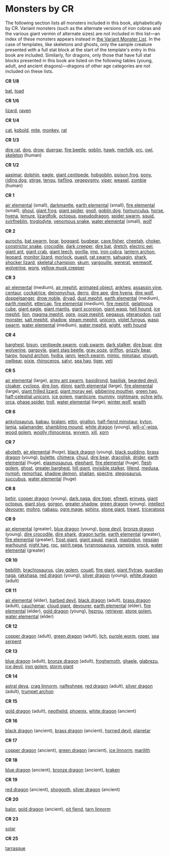 # Monsters by CR

The following section lists all monsters included in this book, alphabetically by CR. Variant monsters (such as the alternate versions of iron cobras and the various giant vermin of alternate sizes) are not included in this list—an index of these monsters appears instead in [the Variant Monster List](variantMonsterIndex). In the case of templates, like skeletons and ghosts, only the sample creature presented with a full stat block at the start of the template's entry in this book are included. Similarly, for dragons, only those that have full stat blocks presented in this book are listed on the following tables (young, adult, and ancient dragons)—dragons of other age categories are not included on these lists.

**CR 1/8**

[bat](familiar#_bat), [toad](familiar#_toad)

**CR 1/6**

[lizard](familiar#_lizard), [raven](familiar#_raven)

**CR 1/4**

[cat](familiar#_cat), [kobold](kobold#_kobold), [mite](mite#_mite), [monkey](familiar#_monkey), [rat](familiar#_rat)

**CR 1/3**

[dire rat](rat#_rat-dire), [dog](dog#_dog), [drow](drow#_drow), [duergar](duergar#_duergar), [fire beetle](beetle#_beetle-fire), [goblin](goblin#_goblin), [hawk](familiar#_hawk), [merfolk](merfolk#_merfolk), [orc](orc#_orc), [owl](familiar#_owl), [skeleton](skeleton#_skeleton) (human)

**CR 1/2**

[aasimar](aasimar#_aasimar), [dolphin](dolphin#_dolphin), [eagle](eagle#_eagle), [giant centipede](centipede#_centipede-giant), [hobgoblin](hobgoblin#_hobgoblin), [poison frog](frog#_frog-poison), [pony](horse#_horse-pony), [riding dog](dog#_dog-riding), [stirge](stirge#_stirge), [tengu](tengu#_tengu), [tiefling](tiefling#_tiefling), [vegepygmy](vegepygmy#_vegepygmy), [viper](familiar#_viper), [weasel](familiar#_weasel), [zombie](zombie#_zombie) (human)

**CR 1**

[air elemental](elemental#_elemental-air) (small), [darkmantle](darkmantle#_darkmantle), [earth elemental](elemental#_elemental-earth) (small), [fire elemental](elemental#_elemental-fire) (small), [ghoul](ghoul#_ghoul), [giant frog](frog#_frog-giant), [giant spider](spider#_spider-giant), [gnoll](gnoll#_gnoll), [goblin dog](goblinDog#_goblin-dog), [homunculus](homunculus#_homunculus), [horse](horse#_horse), [hyena](hyena#_hyena), [lemure](devil#_devil-lemure), [lizardfolk](lizardfolk#_lizardfolk), [octopus](octopus#_octopus), [pseudodragon](pseudodragon#_pseudodragon), [spider swarm](spider#_spider-swarm), [squid](squid#_squid), [svirfneblin](svirfneblin#_svirfneblin), [troglodyte](troglodyte#_troglodyte), [venomous snake](snake#_snake-venomous), [water elemental](elemental#_elemental-water) (small), [wolf](wolf#_wolf)

**CR 2**

[aurochs](herdAnimal#_herd-animal-aurochs), [bat swarm](bat#_bat-swarm), [boar](boar#_boar), [boggard](boggard#_boggard), [bugbear](bugbear#_bugbear), [cave fisher](caveFisher#_cave-fisher), [cheetah](cat#_cat-cheetah), [choker](choker#_choker), [constrictor snake](snake#_snake-constrictor), [crocodile](crocodile#_crocodile), [dark creeper](darkCreeper#_dark-creeper), [dire bat](bat#_bat-dire), [dretch](demon#_demon-dretch), [electric eel](eel#_eel-electric), [giant ant](ant#_ant-giant), [giant crab](crab#_crab-giant), [giant leech](leech#_leech-giant), [gorilla](ape#_ape-gorilla), [imp](devil#_devil-imp), [iron cobra](ironCobra#_iron-cobra), [lantern archon](archon#_archon-lantern), [leopard](cat#_cat-leopard), [monitor lizard](lizard#_lizard-monitor), [morlock](morlock#_morlock), [quasit](demon#_demon-quasit), [rat swarm](rat#_rat-swarm), [sahuagin](sahuagin#_sahuagin), [shark](shark#_shark), [shocker lizard](shockerLizard#_shocker-lizard), [skeletal champion](skeletalChampion#_skeletal-champion), [skum](skum#_skum), [vargouille](vargouille#_vargouille), [wererat](lycanthrope#_lycanthrope-wererat), [werewolf](lycanthrope#_lycanthrope-werewolf), [wolverine](wolverine#_wolverine), [worg](worg#_worg), [yellow musk creeper](yellowMuskCreeper#_yellow-musk-creeper)

**CR 3**

[air elemental](elemental#_elemental-air) (medium), [air mephit](mephit#_mephit), [animated object](animatedObject#_animated-object), [ankheg](ankheg#_ankheg), [assassin vine](assassinVine#_assassin-vine), [centaur](centaur#_centaur), [cockatrice](cockatrice#_cockatrice), [deinonychus](dinosaur#_dinosaur-deinonychus), [derro](derro#_derro), [dire ape](ape#_ape-dire), [dire hyena](hyena#_hyena-dire), [dire wolf](wolf#_wolf-dire), [doppelganger](doppelganger#_doppelganger), [drow noble](drow#_drowNoble), [dryad](dryad#_dryad), [dust mephit](mephit#_mephit), [earth elemental](elemental#_elemental-earth) (medium), [earth mephit](mephit#_mephit), [ettercap](ettercap#_ettercap), [fire elemental](elemental#_elemental-fire) (medium), [fire mephit](mephit#_mephit), [gelatinous cube](gelatinousCube#_gelatinous-cube), [giant eagle](eagle#_eagle-giant), [giant mantis](mantis#_mantis-giant), [giant scorpion](scorpion#_scorpion-giant), [giant wasp](wasp#_wasp-giant), [hell hound](hellHound#_hell-hound), [ice mephit](mephit#_mephit), [lion](lion#_lion), [magma mephit](mephit#_mephit), [ogre](ogre#_ogre), [ooze mephit](mephit#_mephit), [pegasus](pegasus#_pegasus), [pteranodon](dinosaur#_dinosaur-pteranodon), [rust monster](rustMonster#_rust-monster), [salt mephit](mephit#_mephit), [shadow](shadow#_shadow), [steam mephit](mephit#_mephit), [unicorn](unicorn#_unicorn), [violet fungus](violetFungus#_violet-fungus), [wasp swarm](wasp#_wasp-swarm), [water elemental](elemental#_elemental-water) (medium), [water mephit](mephit#_mephit), [wight](wight#_wight), [yeth hound](yethHound#_yeth-hound)

**CR 4**

[barghest](barghest#_barghest), [bison](herdAnimal#_herd-animal-bison), [centipede swarm](centipede#_centipede-swarm), [crab swarm](crab#_crab-swarm), [dark stalker](darkStalker#_dark-stalker), [dire boar](boar#_boar-dire), [dire wolverine](wolverine#_wolverine-dire), [gargoyle](gargoyle#_gargoyle), [giant stag beetle](beetle#_beetle-giant), [gray ooze](grayOoze#_gray-ooze), [griffon](griffon#_griffon), [grizzly bear](bear#_bear-grizzly), [harpy](harpy#_harpy), [hound archon](archon#_archon-hound), [hydra](hydra#_hydra), [janni](genie#_genie-janni), [leech swarm](leech#_leech-swarm), [mimic](mimic#_mimic), [minotaur](minotaur#_minotaur), [otyugh](otyugh#_otyugh), [owlbear](owlbear#_owlbear), [pixie](pixie#_pixie), [rhinoceros](rhinoceros#_rhinoceros), [satyr](satyr#_satyr), [sea hag](seaHag#_sea-hag), [tiger](tiger#_tiger), [yeti](yeti#_yeti)

**CR 5**

[air elemental](elemental#_elemental-air) (large), [army ant swarm](ant#_army-ant-swarm), [basidirond](basidirond#_basidirond), [basilisk](basilisk#_basilisk), [bearded devil](devil#_devil-bearded), [cloaker](cloaker#_cloaker), [cyclops](cyclops#_cyclops), [dire lion](lion#_lion-dire), [djinni](genie#_genie-djinni), [earth elemental](elemental#_elemental-earth) (large), [fire elemental](elemental#_elemental-fire) (large), [giant frilled lizard](lizard#_lizard-giant-frilled), [giant moray eel](eel#_eel-giant-moray), [gibbering mouther](gibberingMouther#_gibbering-mouther), [green hag](greenHag#_green-hag), [half-celestial unicorn](halfCelestial#_half-celestial), [ice golem](golem#_golem-ice), [manticore](manticore#_manticore), [mummy](mummy#_mummy), [nightmare](nightmare#_nightmare), [ochre jelly](ochreJelly#_ochre-jelly), [orca](dolphin#_dolphin-orca), [phase spider](phaseSpider#_phase-spider), [troll](troll#_troll), [water elemental](elemental#_elemental-water) (large), [winter wolf](worg#_worg-winter-wolf), [wraith](wraith#_wraith)

**CR 6**

[ankylosaurus](dinosaur#_dinosaur-ankylosaurus), [babau](demon#_demon-babau), [bralani](azata#_azata-bralani), [ettin](ettin#_ettin), [girallon](girallon#_girallon), [half-fiend minotaur](halfFiend#_half-fiend), [kyton](kyton#_kyton), [lamia](lamia#_lamia), [salamander](salamander#_salamander), [shambling mound](shamblingMound#_shambling-mound), [white dragon](dragon#_chromatic-dragon-white) (young), [will-o'-wisp](willOWisp#_will-o-wisp), [wood golem](golem#_golem-wood), [woolly rhinoceros](rhinoceros#_rhinoceros-woolly), [wyvern](wyvern#_wyvern), [xill](xill#_xill), [xorn](xorn#_xorn)

**CR 7**

[aboleth](aboleth#_aboleth), [air elemental](elemental#_elemental-air) (huge), [black dragon](dragon#_chromatic-dragon-black) (young), [black pudding](blackPudding#_black-pudding), [brass dragon](dragon#_metallic-dragon-brass) (young), [bulette](bulette#_bulette), [chimera](chimera#_chimera), [chuul](chuul#_chuul), [dire bear](bear#_bear-dire), [dracolisk](halfDragon#_half-dragon), [drider](drider#_drider), [earth elemental](elemental#_elemental-earth) (huge), [elasmosaurus](dinosaur#_dinosaur-elasmosaurus), [elephant](elephant#_elephant), [fire elemental](elemental#_elemental-fire) (huge), [flesh golem](golem#_golem-flesh), [ghost](ghost#_ghost), [greater barghest](barghest#_greater-barghest), [hill giant](giant#_giant-hill), [invisible stalker](invisibleStalker#_invisible-stalker), [lillend](azata#_azata-lillend), [medusa](medusa#_medusa), [nymph](nymph#_nymph), [remorhaz](remorhaz#_remorhaz), [shadow demon](demon#_demon-shadow), [shaitan](genie#_genie-shaitan), [spectre](spectre#_spectre), [stegosaurus](dinosaur#_dinosaur-stegosaurus), [succubus](demon#_demon-succubus), [water elemental](elemental#_elemental-water) (huge)

**CR 8**

[behir](behir#_behir), [copper dragon](dragon#_metallic-dragon-copper) (young), [dark naga](naga#_naga-dark), [dire tiger](tiger#_tiger-dire), [efreeti](genie#_genie-efreeti), [erinyes](devil#_devil-erinyes), [giant octopus](octopus#_octopus-giant), [giant slug](slug#_slug-giant), [gorgon](gorgon#_gorgon), [greater shadow](shadow#_shadow-greater), [green dragon](dragon#_chromatic-dragon-green) (young), [intellect devourer](intellectDevourer#_intellect-devourer), [mohrg](mohrg#_mohrg), [nabasu](demon#_demon-nabasu), [ogre mage](oni#_oni-ogre-mage), [sphinx](sphinx#_sphinx), [stone giant](giant#_giant-stone), [treant](treant#_treant), [triceratops](dinosaur#_dinosaur-triceratops)

**CR 9**

[air elemental](elemental#_elemental-air) (greater), [blue dragon](dragon#_chromatic-dragon-blue) (young), [bone devil](devil#_devil-bone), [bronze dragon](dragon#_metallic-dragon-bronze) (young), [dire crocodile](crocodile#_crocodile-dire), [dire shark](shark#_shark-dire), [dragon turtle](dragonTurtle#_dragon-turtle), [earth elemental](elemental#_elemental-earth) (greater), [fire elemental](elemental#_elemental-fire) (greater), [frost giant](giant#_giant-frost), [giant squid](squid#_squid-giant), [marid](genie#_genie-marid), [mastodon](elephant#_elephant-mastodon), [nessian warhound](hellHound#_hell-hound-nessian), [night hag](nightHag#_night-hag), [roc](roc#_roc), [spirit naga](naga#_naga-spirit), [tyrannosaurus](dinosaur#_dinosaur-tyrannosaurus), [vampire](vampire#_vampire), [vrock](demon#_demon-vrock), [water elemental](elemental#_elemental-water) (greater)

**CR 10**

[bebilith](bebilith#_bebilith), [brachiosaurus](dinosaur#_dinosaur-brachiosaurus), [clay golem](golem#_golem-clay), [couatl](couatl#_couatl), [fire giant](giant#_giant-fire), [giant flytrap](flytrap#_flytrap-giant), [guardian naga](naga#_naga-guardian), [rakshasa](rakshasa#_rakshasa), [red dragon](dragon#_chromatic-dragon-red) (young), [silver dragon](dragon#_metallic-dragon-silver) (young), [white dragon](dragon#_chromatic-dragon-white) (adult)

**CR 11**

[air elemental](elemental#_elemental-air) (elder), [barbed devil](devil#_devil-barbed), [black dragon](dragon#_chromatic-dragon-black) (adult), [brass dragon](dragon#_metallic-dragon-brass) (adult), [cauchemar](nightmare#_nightmare-cauchemar), [cloud giant](giant#_giant-cloud), [devourer](devourer#_devourer), [earth elemental](elemental#_elemental-earth) (elder), [fire elemental](elemental#_elemental-fire) (elder), [gold dragon](dragon#_metallic-dragon-gold) (young), [hezrou](demon#_demon-hezrou), [retriever](retriever#_retriever), [stone golem](golem#_golem-stone), [water elemental](elemental#_elemental-water) (elder)

**CR 12**

[copper dragon](dragon#_metallic-dragon-copper) (adult), [green dragon](dragon#_chromatic-dragon-green) (adult), [lich](lich#_lich), [purple worm](purpleWorm#_purple-worm), [roper](roper#_roper), [sea serpent](seaSerpent#_sea-serpent)

**CR 13**

[blue dragon](dragon#_chromatic-dragon-blue) (adult), [bronze dragon](dragon#_metallic-dragon-bronze) (adult), [froghemoth](froghemoth#_froghemoth), [ghaele](azata#_azata-ghaele), [glabrezu](demon#_demon-glabrezu), [ice devil](devil#_devil-ice), [iron golem](golem#_golem-iron), [storm giant](giant#_giant-storm)

**CR 14**

[astral deva](angel#_angel-astral-deva), [crag linnorm](linnorm#_linnorm-crag), [nalfeshnee](demon#_demon-nalfeshnee), [red dragon](dragon#_chromatic-dragon-red) (adult), [silver dragon](dragon#_metallic-dragon-silver) (adult), [trumpet archon](archon#_archon-trumpet)

**CR 15**

[gold dragon](dragon#_metallic-dragon-gold) (adult), [neothelid](neothelid#_neothelid), [phoenix](phoenix#_phoenix), [white dragon](dragon#_chromatic-dragon-white) (ancient)

**CR 16**

[black dragon](dragon#_chromatic-dragon-black) (ancient), [brass dragon](dragon#_metallic-dragon-brass) (ancient), [horned devil](devil#_devil-horned), [planetar](angel#_angel-planetar)

**CR 17**

[copper dragon](dragon#_metallic-dragon-copper) (ancient), [green dragon](dragon#_chromatic-dragon-green) (ancient), [ice linnorm](linnorm#_linnorm-ice), [marilith](demon#_demon-marilith)

**CR 18**

[blue dragon](dragon#_chromatic-dragon-blue) (ancient), [bronze dragon](dragon#_metallic-dragon-bronze) (ancient), [kraken](kraken#_kraken)

**CR 19**

[red dragon](dragon#_chromatic-dragon-red) (ancient), [shoggoth](shoggoth#_shoggoth), [silver dragon](dragon#_metallic-dragon-silver) (ancient)

**CR 20**

[balor](demon#_demon-balor), [gold dragon](dragon#_metallic-dragon-gold) (ancient), [pit fiend](devil#_devil-pit-fiend), [tarn linnorm](linnorm#_linnorm-tarn)

**CR 23**

[solar](angel#_angel-solar)

**CR 25**

[tarrasque](tarrasque#_tarrasque)

